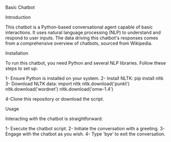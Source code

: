 Basic Chatbot

Introduction

This chatbot is a Python-based conversational agent capable of basic interactions. It uses natural language processing (NLP) to understand and respond to user inputs.
The data driving this chatbot's responses comes from a comprehensive overview of chatbots, sourced from Wikipedia.


Installation

To run this chatbot, you need Python and several NLP libraries. Follow these steps to set up:

1- Ensure Python is installed on your system.
2- Install NLTK: pip install nltk
3- Download NLTK data:
    import nltk
    nltk.download('punkt')
    nltk.download('wordnet')
    nltk.download('omw-1.4')

4-Clone this repository or download the script.

Usage

Interacting with the chatbot is straightforward:

1- Execute the chatbot script.
2- Initiate the conversation with a greeting.
3- Engage with the chatbot as you wish.
4- Type 'bye' to exit the conversation.

